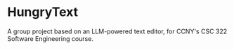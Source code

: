 # HungryText

A group project based on an LLM-powered text editor, for CCNY's CSC 322 Software Engineering course.